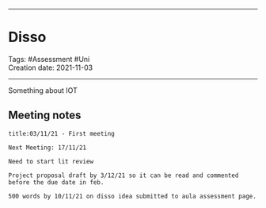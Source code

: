 -----------------------------------------------
# Disso
Tags: #Assessment #Uni   
Creation date: 2021-11-03

-----------------------------------------------

Something about IOT

## Meeting notes

```ad-note
title:03/11/21 - First meeting

Next Meeting: 17/11/21

Need to start lit review

Project proposal draft by 3/12/21 so it can be read and commented before the due date in feb.

500 words by 10/11/21 on disso idea submitted to aula assessment page.

```